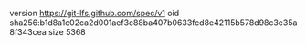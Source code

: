 version https://git-lfs.github.com/spec/v1
oid sha256:b1d8a1c02ca2d001aef3c88ba407b0633fcd8e42115b578d98c3e35a8f343cea
size 5368
